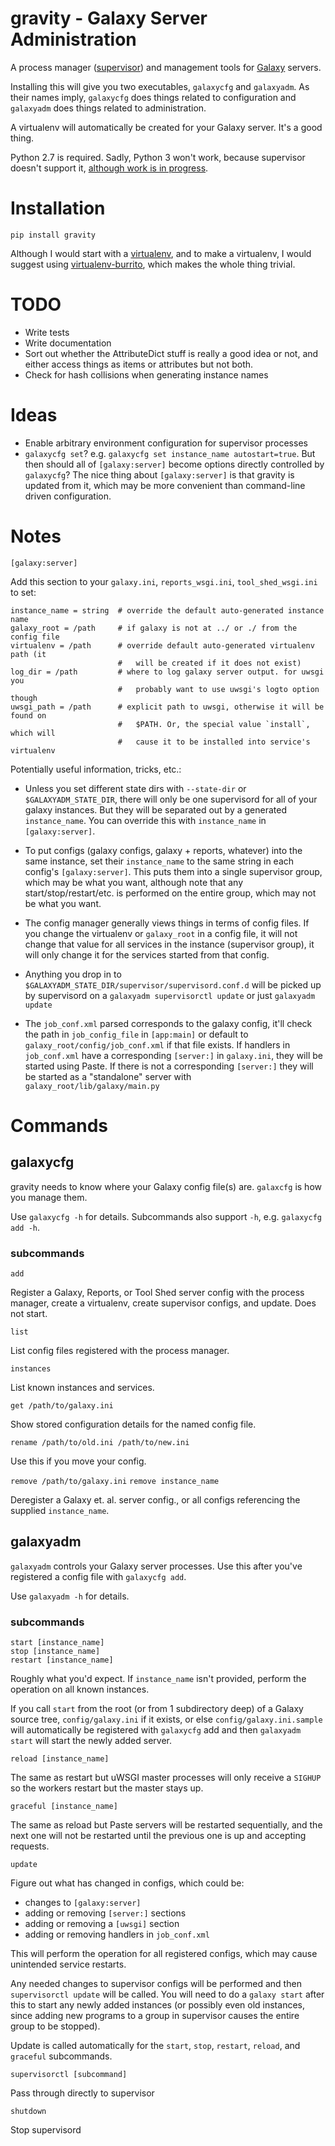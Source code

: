 # gravity - Galaxy Server Administration

A process manager ([supervisor][supervisor]) and management tools for
[Galaxy][galaxy] servers.

Installing this will give you two executables, `galaxycfg` and `galaxyadm`. As
their names imply, `galaxycfg` does things related to configuration and
`galaxyadm` does things related to administration.

A virtualenv will automatically be created for your Galaxy server. It's a good
thing.

Python 2.7 is required. Sadly, Python 3 won't work, because supervisor doesn't
support it, [although work is in progress][supervisor_py3k].

[supervisor]: http://supervisord.org/
[galaxy]: http://galaxyproject.org/
[supervisor_py3k]: https://github.com/Supervisor/supervisor/issues/110

# Installation

`pip install gravity`

Although I would start with a [virtualenv][virtualenv], and to make a
virtualenv, I would suggest using [virtualenv-burrito][virtualenv-burrito],
which makes the whole thing trivial.

[virtualenv]: https://virtualenv.pypa.io/
[virtualenv-burrito]: https://github.com/brainsik/virtualenv-burrito

# TODO

- Write tests
- Write documentation
- Sort out whether the AttributeDict stuff is really a good idea or not, and
  either access things as items or attributes but not both.
- Check for hash collisions when generating instance names

# Ideas

- Enable arbitrary environment configuration for supervisor processes
- `galaxycfg set`? e.g. `galaxycfg set instance_name autostart=true`. But then
  should all of `[galaxy:server]` become options directly controlled by
  `galaxycfg`? The nice thing about `[galaxy:server]` is that gravity is
  updated from it, which may be more convenient than command-line driven
  configuration.


# Notes

`[galaxy:server]`

Add this section to your `galaxy.ini`, `reports_wsgi.ini`, `tool_shed_wsgi.ini`
to set:

```
instance_name = string  # override the default auto-generated instance name
galaxy_root = /path     # if galaxy is not at ../ or ./ from the config file
virtualenv = /path      # override default auto-generated virtualenv path (it
                        #   will be created if it does not exist)
log_dir = /path         # where to log galaxy server output. for uwsgi you
                        #   probably want to use uwsgi's logto option though
uwsgi_path = /path      # explicit path to uwsgi, otherwise it will be found on
                        #   $PATH. Or, the special value `install`, which will
                        #   cause it to be installed into service's virtualenv
```

Potentially useful information, tricks, etc.:

- Unless you set different state dirs with `--state-dir` or
  `$GALAXYADM_STATE_DIR`, there will only be one supervisord for all of your
  galaxy instances. But they will be separated out by a generated
  `instance_name`. You can override this with `instance_name` in
  `[galaxy:server]`.

- To put configs (galaxy configs, galaxy + reports, whatever) into the same
  instance, set their `instance_name` to the same string in each config's
  `[galaxy:server]`. This puts them into a single supervisor group, which may
  be what you want, although note that any start/stop/restart/etc. is performed
  on the entire group, which may not be what you want.

- The config manager generally views things in terms of config files.
  If you change the virtualenv or `galaxy_root` in a config file, it will
  not change that value for all services in the instance (supervisor
  group), it will only change it for the services started from that
  config.

- Anything you drop in to `$GALAXYADM_STATE_DIR/supervisor/supervisord.conf.d`
  will be picked up by supervisord on a `galaxyadm supervisorctl update` or
  just `galaxyadm update`

- The `job_conf.xml` parsed corresponds to the galaxy config, it'll check the
  path in `job_config_file` in `[app:main]` or default to
  `galaxy_root/config/job_conf.xml` if that file exists.  If handlers in
  `job_conf.xml` have a corresponding `[server:]` in `galaxy.ini`, they will be
  started using Paste. If there is not a corresponding `[server:]` they will be
  started as a "standalone" server with `galaxy_root/lib/galaxy/main.py`

# Commands

## galaxycfg ##

gravity needs to know where your Galaxy config file(s) are. `galaxcfg` is how
you manage them.

Use `galaxycfg -h` for details. Subcommands also support `-h`, e.g. `galaxycfg
add -h`.

### subcommands

`add`

Register a Galaxy, Reports, or Tool Shed server config with the process
manager, create a virtualenv, create supervisor configs, and update. Does not
start.

`list`

List config files registered with the process manager.

`instances`

List known instances and services.

`get /path/to/galaxy.ini`

Show stored configuration details for the named config file.

`rename /path/to/old.ini /path/to/new.ini`

Use this if you move your config.

`remove /path/to/galaxy.ini`
`remove instance_name`

Deregister a Galaxy et. al. server config., or all configs referencing the
supplied `instance_name`.

## galaxyadm

`galaxyadm` controls your Galaxy server processes. Use this after you've
registered a config file with `galaxycfg add`.

Use `galaxyadm -h` for details.

### subcommands

`start [instance_name]`  
`stop [instance_name]`  
`restart [instance_name]`

Roughly what you'd expect. If `instance_name` isn't provided, perform the
operation on all known instances.

If you call `start` from the root (or from 1 subdirectory deep) of a Galaxy
source tree, `config/galaxy.ini` if it exists, or else
`config/galaxy.ini.sample` will automatically be registered with `galaxycfg`
add and then `galaxyadm start` will start the newly added server.

`reload [instance_name]`

The same as restart but uWSGI master processes will only receive a `SIGHUP` so
the workers restart but the master stays up.

`graceful [instance_name]`

The same as reload but Paste servers will be restarted sequentially, and the
next one will not be restarted until the previous one is up and accepting
requests.

`update`

Figure out what has changed in configs, which could be:

- changes to `[galaxy:server]`
- adding or removing `[server:]` sections
- adding or removing a `[uwsgi]` section
- adding or removing handlers in `job_conf.xml`

This will perform the operation for all registered configs, which may cause
unintended service restarts.

Any needed changes to supervisor configs will be performed and then
`supervisorctl update` will be called. You will need to do a `galaxy start`
after this to start any newly added instances (or possibly even old instances,
since adding new programs to a group in supervisor causes the entire group to
be stopped).

Update is called automatically for the `start`, `stop`, `restart`, `reload`,
and `graceful` subcommands.

`supervisorctl [subcommand]`

Pass through directly to supervisor

`shutdown`

Stop supervisord
